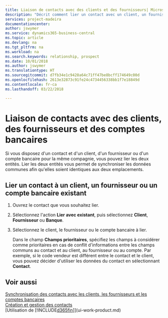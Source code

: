 ```yaml
---
title: Liaison de contacts avec des clients et des fournisseurs| Microsoft Docs
description: "Décrit comment lier un contact avec un client, un fournisseur ou un compte bancaire de la même compagnie, afin de pouvoir synchroniser les données communes."
services: project-madeira
documentationcenter: 
author: jswymer
ms.service: dynamics365-business-central
ms.topic: article
ms.devlang: na
ms.tgt_pltfrm: na
ms.workload: na
ms.search.keywords: relationship, prospect
ms.date: 10/01/2018
ms.author: jswymer
ms.translationtype: HT
ms.sourcegitcommit: d7fb34e1c9428a64c71ff47be8bcff174649c00d
ms.openlocfilehash: 2613e32873c91fe24c4734456338bb1f7e18849d
ms.contentlocale: fr-ca
ms.lasthandoff: 03/22/2018

---
```

# <a name="link-contacts-with-customers-vendors-and-bank-accounts"></a>Liaison de contacts avec des clients, des fournisseurs et des comptes bancaires
Si vous disposez d'un contact et d'un client, d'un fournisseur ou d'un compte bancaire pour la même compagnie, vous pouvez lier les deux entités. Lier les deux entités vous permet de synchroniser les données communes afin qu'elles soient identiques aux deux emplacements.

## <a name="link-a-contact-to-an-existing-customer-vendor-or-bank-account"></a>Lier un contact à un client, un fournisseur ou un compte bancaire existant
1. Ouvrez le contact que vous souhaitez lier.
2. Sélectionnez l'action **Lier avec existant**, puis sélectionnez **Client**, **Fournisseur** ou **Banque**.
3. Sélectionnez le client, le fournisseur ou le compte bancaire à lier.

   Dans le champ **Champs prioritaires**, spécifiez les champs à considérer comme prioritaires en cas de conflit d'informations entre les champs communs au contact et au client, au fournisseur ou au compte. Par exemple, si le code vendeur est différent entre le contact et le client, vous pouvez décider d'utiliser les données du contact en sélectionnant **Contact**.

## <a name="see-also"></a>Voir aussi
[Synchronisation des contacts avec les clients, les fournisseurs et les comptes bancaires](marketing-synchronize-contacts-customers-vendors-bank-accounts.md)  
[Création et gestion des contacts](marketing-contacts.md)  
[Utilisation de [!INCLUDE[d365fin](includes/d365fin_md.md)]](ui-work-product.md)  

